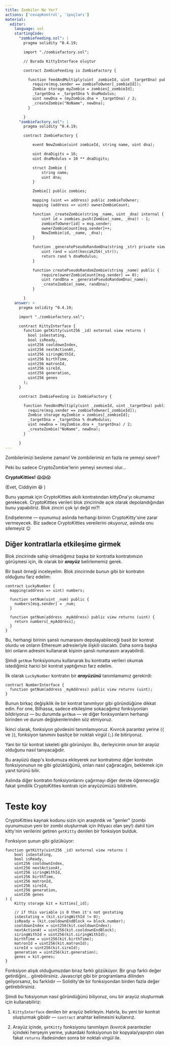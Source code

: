 ```yaml
---
title: Zombiler Ne Yer?
actions: ['cevapKontrol', 'ipuçları']
material:
  editor:
    language: sol
    startingCode:
      "zombiefeeding.sol": |
        pragma solidity ^0.4.19;

        import "./zombiefactory.sol";

        // Burada KittyInterface oluştur

        contract ZombieFeeding is ZombieFactory {

          function feedAndMultiply(uint _zombieId, uint _targetDna) public {
            require(msg.sender == zombieToOwner[_zombieId]);
            Zombie storage myZombie = zombies[_zombieId];
            _targetDna = _targetDna % dnaModulus;
            uint newDna = (myZombie.dna + _targetDna) / 2;
            _createZombie("NoName", newDna);
          }

        }
      "zombiefactory.sol": |
        pragma solidity ^0.4.19;

        contract ZombieFactory {

            event NewZombie(uint zombieId, string name, uint dna);

            uint dnaDigits = 16;
            uint dnaModulus = 10 ** dnaDigits;

            struct Zombie {
                string name;
                uint dna;
            }

            Zombie[] public zombies;

            mapping (uint => address) public zombieToOwner;
            mapping (address => uint) ownerZombieCount;

            function _createZombie(string _name, uint _dna) internal {
                uint id = zombies.push(Zombie(_name, _dna)) - 1;
                zombieToOwner[id] = msg.sender;
                ownerZombieCount[msg.sender]++;
                NewZombie(id, _name, _dna);
            }

            function _generatePseudoRandomDna(string _str) private view returns (uint) {
                uint rand = uint(keccak256(_str));
                return rand % dnaModulus;
            }

            function createPseudoRandomZombie(string _name) public {
                require(ownerZombieCount[msg.sender] == 0);
                uint randDna = _generatePseudoRandomDna(_name);
                _createZombie(_name, randDna);
            }

        }
    answer: >
      pragma solidity ^0.4.19;

      import "./zombiefactory.sol";

      contract KittyInterface {
        function getKitty(uint256 _id) external view returns (
          bool isGestating,
          bool isReady,
          uint256 cooldownIndex,
          uint256 nextActionAt,
          uint256 siringWithId,
          uint256 birthTime,
          uint256 matronId,
          uint256 sireId,
          uint256 generation,
          uint256 genes
        );
      }

      contract ZombieFeeding is ZombieFactory {

        function feedAndMultiply(uint _zombieId, uint _targetDna) public {
          require(msg.sender == zombieToOwner[_zombieId]);
          Zombie storage myZombie = zombies[_zombieId];
          _targetDna = _targetDna % dnaModulus;
          uint newDna = (myZombie.dna + _targetDna) / 2;
          _createZombie("NoName", newDna);
        }

      }
---
```


Zombilerimizi besleme zamanı! Ve zombilerimiz en fazla ne yemeyi sever?

Peki bu sadece CryptoZombie'lerin yemeyi sevmesi olur...

**CryptoKitties!** 😱😱😱

(Evet, Ciddiyim 😆 )

Bunu yapmak için CryptoKitties akıllı kontratından kittyDna'yı okumamız gerekecek. CryptoKitties verileri blok zincirinde açık olarak depolandığından bunu yapabiliriz. Blok zinciri çok iyi değil mi?!

Endişelenme — oyunumuz aslında herhangi birinin CryptoKitty'sine zarar vermeyecek. Biz sadece CryptoKitties vereilerini *okuyoruz*, aslında onu silemeyiz 😉

## Diğer kontratlarla etkileşime girmek

Blok zincirinde sahip olmadığımız başka bir kontratla kontratımızın görüşmesi için, ilk olarak bir **_arayüz_** belirlememiz gerek.

Bir basit örneği inceleyelim. Blok zincirinde bunun gibi bir kontratın olduğunu farz edelim:

```
contract LuckyNumber {
  mapping(address => uint) numbers;

  function setNum(uint _num) public {
    numbers[msg.sender] = _num;
  }

  function getNum(address _myAddress) public view returns (uint) {
    return numbers[_myAddress];
  }
}
```

Bu, herhangi birinin şanslı numarasını depolayabileceği basit bir kontrat olurdu ve onların Ethereum adresleriyle ilişkili olacaktı. Daha sonra başka biri onların adresini kullanarak kişinin şanslı numarasını arayabilirdi.

Şimdi `getNum` fonksiyonunu kullanarak bu kontratta verileri okumak istediğimiz harici bir kontrat yaptığımızı farz edelim.

İlk olarak `LuckyNumber` kontratın bir **_arayüzünü_** tanımlamamız gerekirdi:

```
contract NumberInterface {
  function getNum(address _myAddress) public view returns (uint);
}
```

Bunun birkaç değişiklik ile bir kontrat tanımlıyor gibi göründüğüne dikkat edin. For one, Bilhassa, sadece etkileşime sokacağımız fonksiyonları bildiriyoruz — bu durumda `getNum` — ve diğer fonksyonların herhangi birinden ve durum değişkenlerinden söz etmiyoruz.

İkinci olarak, fonksiyon gövdesini tanımlamıyoruz. Kıvırcık parantez yerine (`{` ve `}`), fonksiyon tanımını basitçe bir noktalı virgül (`;`) ile bitiriyoruz.
 
Yani bir tür kontrat iskeleti gibi görünüyor. Bu, derleyicinin onun bir arayüz olduğunu nasıl tanıyacağıdır.

Bu arayüzü dapp's kodumuza ekleyerek our kontratımız diğer kontratın fonksiyonunun ne gibi gözüktüğünü, onları nasıl çağıracağını, beklemek için yanıt türünü bilir.

Aslında diğer kontratın fonksiyonlarını çağırmayı diğer derste öğreneceğiz fakat şimdilik CryptoKitties kontratı için arayüzümüzü bildirelim.

# Teste koy

CryptoKitties kaynak kodunu sizin için araştırdık ve "genler" (zombi oyunumuzun yeni bir zombi oluşturmak için ihtiyacı olan şey!) dahil tüm kitty'nin verilerini getiren `getKitty` denilen bir fonksiyon bulduk.

Fonksiyon şunun gibi gözüküyor:

```
function getKitty(uint256 _id) external view returns (
    bool isGestating,
    bool isReady,
    uint256 cooldownIndex,
    uint256 nextActionAt,
    uint256 siringWithId,
    uint256 birthTime,
    uint256 matronId,
    uint256 sireId,
    uint256 generation,
    uint256 genes
) {
    Kitty storage kit = kitties[_id];

    // if this variable is 0 then it's not gestating
    isGestating = (kit.siringWithId != 0);
    isReady = (kit.cooldownEndBlock <= block.number);
    cooldownIndex = uint256(kit.cooldownIndex);
    nextActionAt = uint256(kit.cooldownEndBlock);
    siringWithId = uint256(kit.siringWithId);
    birthTime = uint256(kit.birthTime);
    matronId = uint256(kit.matronId);
    sireId = uint256(kit.sireId);
    generation = uint256(kit.generation);
    genes = kit.genes;
}
```

Fonksiyon alışık olduğumuzdan biraz farklı gözüküyor. Bir grup farklı değer getirdiğini... görebilirsiniz. Javascript gibi bir programlama dilinden geliyorsanız, bu farklıdır — Solidity'de bir fonksiyondan birden fazla değer getirebilirsiniz.

Şimdi bu foksiyonun nasıl göründüğünü biliyoruz, onu bir arayüz oluşturmak için kullanabiliriz:

1. `KittyInterface` denilen bir arayüz belirleyin. Hatırla, bu yeni bir kontrat oluşturmak gibidir — `contract` anahtar kelimesini kullanırız.

2. Arayüz içinde, `getKitty` fonksiyonu tanımlayın (kıvırcık parantezler içindeki herşeyin yerine, yukardaki fonksiyonun bir kopyala/yapıştırı olan fakat  `returns` ifadesinden sonra bir noktalı virgül ile. 
